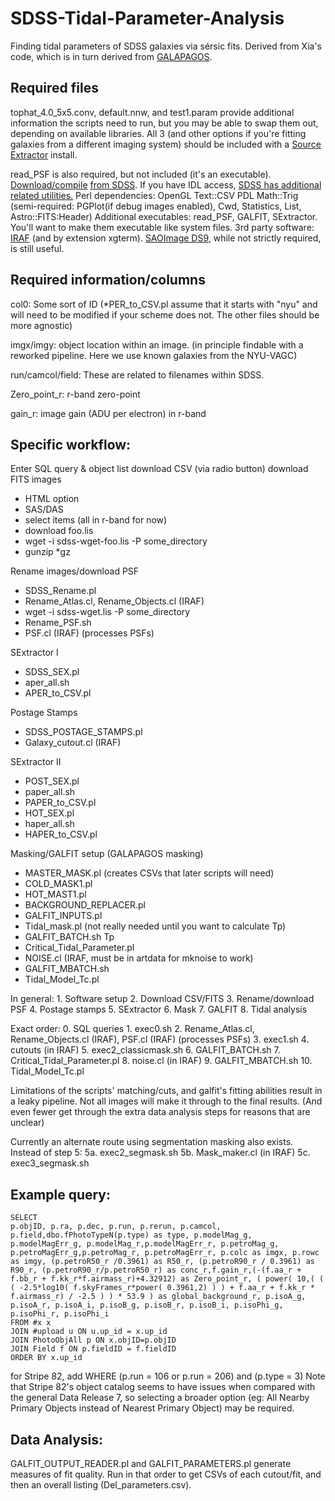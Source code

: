 # SDSS-Tidal-Parameter-Analysis
Finding tidal parameters of SDSS galaxies via sérsic fits. Derived from Xia's code, which is in turn derived from [GALAPAGOS](http://astro-staff.uibk.ac.at/~m.barden/galapagos/home.html).

## Required files
tophat_4.0_5x5.conv, default.nnw, and test1.param provide additional information the scripts need to run, but you may be able to swap them out, depending on available libraries. All 3 (and other options if you're fitting galaxies from a different imaging system) should be included with a [Source Extractor](http://www.astromatic.net/software/sextractor) install.

read_PSF is also required, but not included (it's an executable). [Download/compile](http://classic.sdss.org/dr7/products/images/read_psf.html) [from SDSS](http://classic.sdss.org/dr7/products/images/read_psf.html). If you have IDL access, [SDSS has additional related utilities.](https://code.google.com/p/sdssidl/)
Perl dependencies: OpenGL Text::CSV PDL Math::Trig (semi-required: PGPlot(if debug images enabled), Cwd, Statistics, List, Astro::FITS:Header)
Additional executables: read_PSF, GALFIT, SExtractor. You'll want to make them executable like system files.
3rd party software: [IRAF](http://iraf.noao.edu/) (and by extension xgterm). [SAOImage DS9](http://ds9.si.edu/site/Home.html), while not strictly required, is still useful.

## Required information/columns
col0: Some sort of ID (*PER_to_CSV.pl assume that it starts with "nyu" and will need to be modified if your scheme does not. The other files should be more agnostic)

imgx/imgy: object location within an image. (in principle findable with a reworked pipeline. Here we use known galaxies from the NYU-VAGC)

run/camcol/field: These are related to filenames within SDSS.

Zero_point_r: r-band zero-point

gain_r: image gain (ADU per electron) in r-band

## Specific workflow:

Enter SQL query & object list
download CSV (via radio button)
download FITS images
* HTML option
* SAS/DAS
* select items (all in r-band for now)
* download foo.lis
* wget -i sdss-wget-foo.lis -P some_directory
* gunzip *gz

Rename images/download PSF
* SDSS_Rename.pl
* Rename_Atlas.cl, Rename_Objects.cl (IRAF)
* wget -i sdss-wget.lis -P some_directory
* Rename_PSF.sh
* PSF.cl (IRAF) (processes PSFs)

SExtractor I
* SDSS_SEX.pl
* aper_all.sh
* APER_to_CSV.pl

Postage Stamps
* SDSS_POSTAGE_STAMPS.pl
* Galaxy_cutout.cl (IRAF)

SExtractor II
* POST_SEX.pl
* paper_all.sh
* PAPER_to_CSV.pl
* HOT_SEX.pl
* haper_all.sh
* HAPER_to_CSV.pl

Masking/GALFIT setup (GALAPAGOS masking)
* MASTER_MASK.pl (creates CSVs that later scripts will need)
* COLD_MASK1.pl
* HOT_MAST1.pl
* BACKGROUND_REPLACER.pl
* GALFIT_INPUTS.pl
* Tidal_mask.pl (not really needed until you want to calculate Tp)
* GALFIT_BATCH.sh
Tp
* Critical_Tidal_Parameter.pl
* NOISE.cl (IRAF, must be in artdata for mknoise to work)
* GALFIT_MBATCH.sh
* Tidal_Model_Tc.pl

In general:
	1. Software setup
	2. Download CSV/FITS
	3. Rename/download PSF
	4. Postage stamps
	5. SExtractor
	6. Mask
	7. GALFIT
	8. Tidal analysis
	
Exact order:
	0. SQL queries
	1. exec0.sh
	2. Rename_Atlas.cl, Rename_Objects.cl (IRAF), PSF.cl (IRAF) (processes PSFs)
	3. exec1.sh
	4. cutouts (in IRAF)
	5. exec2_classicmask.sh
	6. GALFIT_BATCH.sh
	7. Critical_Tidal_Parameter.pl
	8. noise.cl (in IRAF)
	9. GALFIT_MBATCH.sh
	10. Tidal_Model_Tc.pl

Limitations of the scripts' matching/cuts, and galfit's fitting abilities result in a leaky pipeline. Not all images will make it through to the final results. (And even fewer get through the extra data analysis steps for reasons that are unclear)

Currently an alternate route using segmentation masking also exists. Instead of step 5:
	5a. exec2_segmask.sh
	5b. Mask_maker.cl (in IRAF)
	5c. exec3_segmask.sh

## Example query:
```
SELECT  
p.objID, p.ra, p.dec, p.run, p.rerun, p.camcol, p.field,dbo.fPhotoTypeN(p.type) as type, p.modelMag_g, p.modelMagErr_g, p.modelMag_r,p.modelMagErr_r, p.petroMag_g, p.petroMagErr_g,p.petroMag_r, p.petroMagErr_r, p.colc as imgx, p.rowc as imgy, (p.petroR50_r /0.3961) as R50_r, (p.petroR90_r / 0.3961) as R90_r, (p.petroR90_r/p.petroR50_r) as conc_r,f.gain_r,(-(f.aa_r + f.bb_r + f.kk_r*f.airmass_r)+4.32912) as Zero_point_r, ( power( 10,( ( ( -2.5*log10( f.skyFrames_r*power( 0.3961,2) ) ) + f.aa_r + f.kk_r * f.airmass_r) / -2.5 ) ) * 53.9 ) as global_background_r, p.isoA_g, p.isoA_r, p.isoA_i, p.isoB_g, p.isoB_r, p.isoB_i, p.isoPhi_g, p.isoPhi_r, p.isoPhi_i  
FROM #x x  
JOIN #upload u ON u.up_id = x.up_id  
JOIN PhotoObjAll p ON x.objID=p.objID  
JOIN Field f ON p.fieldID = f.fieldID  
ORDER BY x.up_id
```
for Stripe 82, add WHERE (p.run = 106 or p.run = 206) and (p.type = 3)
Note that Stripe 82's object catalog seems to have issues when compared with the general Data Release 7, so selecting a broader option (eg: All Nearby Primary Objects instead of Nearest Primary Object) may be required.

## Data Analysis:
GALFIT_OUTPUT_READER.pl and GALFIT_PARAMETERS.pl generate measures of fit quality. Run in that order to get CSVs of each cutout/fit, and then an overall listing (Del_parameters.csv).
